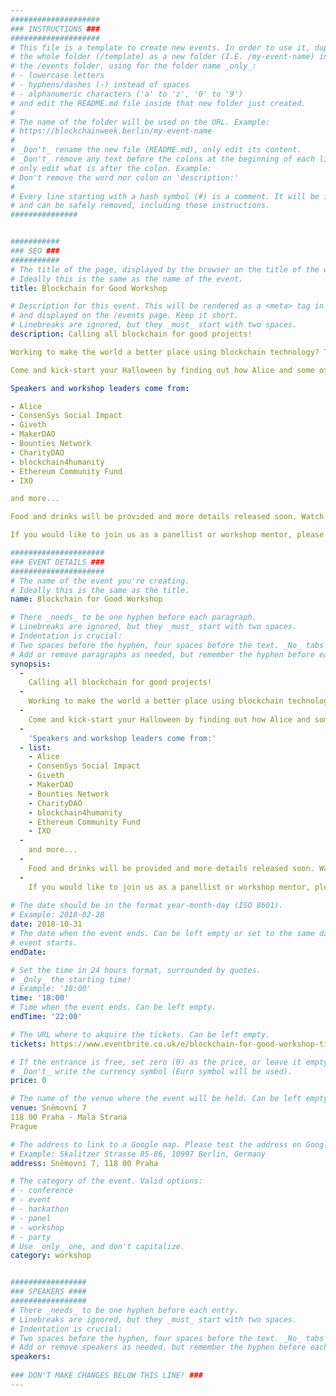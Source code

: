 ```yaml
---
####################
### INSTRUCTIONS ###
####################
# This file is a template to create new events. In order to use it, duplicate
# the whole folder (/template) as a new folder (I.E. /my-event-name) inside of
# the /events folder, using for the folder name _only_:
# - lowercase letters
# - hyphens/dashes (-) instead of spaces
# - alphanumeric characters ('a' to 'z', '0' to '9')
# and edit the README.md file inside that new folder just created.
#
# The name of the folder will be used on the URL. Example:
# https://blockchainweek.berlin/my-event-name
#
# _Don't_ rename the new file (README.md), only edit its content.
# _Don't_ remove any text before the colons at the beginning of each line,
# only edit what is after the colon. Example:
# Don't remove the word nor colon on 'description:'
#
# Every line starting with a hash symbol (#) is a comment. It will be ignored
# and can be safely removed, including these instructions.
###############


###########
### SEO ###
###########
# The title of the page, displayed by the browser on the title of the window.
# Ideally this is the same as the name of the event.
title: Blockchain for Good Workshop

# Description for this event. This will be rendered as a <meta> tag in the HTML,
# and displayed on the /events page. Keep it short.
# Linebreaks are ignored, but they _must_ start with two spaces.
description: Calling all blockchain for good projects!

Working to make the world a better place using blockchain technology? Then this event is for you. All of us in this space are facing similar challenges to improve UX, overcome technical obstacles and raise funds, so let's work on solving them together.

Come and kick-start your Halloween by finding out how Alice and some of our friends got their social impact projects into production, and how we're going about scaling them. This will be followed by some hands-on workshops where you can share the challenges you're facing, and collaborate to tackle them together.

Speakers and workshop leaders come from:

- Alice
- ConsenSys Social Impact
- Giveth
- MakerDAO
- Bounties Network
- CharityDAO
- blockchain4humanity
- Ethereum Community Fund
- IXO

and more...

Food and drinks will be provided and more details released soon. Watch this space!

If you would like to join us as a panellist or workshop mentor, please contact livia@alice.si

#####################
### EVENT DETAILS ###
#####################
# The name of the event you're creating.
# Ideally this is the same as the title.
name: Blockchain for Good Workshop

# There _needs_ to be one hyphen before each paragraph.
# Linebreaks are ignored, but they _must_ start with two spaces.
# Indentation is crucial:
# Two spaces before the hyphen, four spaces before the text. _No_ tabs allowed.
# Add or remove paragraphs as needed, but remember the hyphen before each entry.
synopsis:
  -
    Calling all blockchain for good projects!
  -  
    Working to make the world a better place using blockchain technology? Then this event is for you. All of us in this space are facing similar challenges to improve UX, overcome technical obstacles and raise funds, so let's work on solving them together.
  -  
    Come and kick-start your Halloween by finding out how Alice and some of our friends got their social impact projects into production, and how we're going about scaling them. This will be followed by some hands-on workshops where you can share the challenges you're facing, and collaborate to tackle them together.
  -  
    'Speakers and workshop leaders come from:'
  - list:  
    - Alice
    - ConsenSys Social Impact
    - Giveth
    - MakerDAO
    - Bounties Network
    - CharityDAO
    - blockchain4humanity
    - Ethereum Community Fund
    - IXO
  -  
    and more...
  -  
    Food and drinks will be provided and more details released soon. Watch this space!
  -  
    If you would like to join us as a panellist or workshop mentor, please contact livia@alice.si
    
# The date should be in the format year-month-day (ISO 8601).
# Example: 2018-02-28
date: 2018-10-31
# The date when the event ends. Can be left empty or set to the same day the
# event starts.
endDate:

# Set the time in 24 hours format, surrounded by quotes.
# _Only_ the starting time!
# Example: '18:00'
time: '18:00'
# Time when the event ends. Can be left empty.
endTime: '22:00'

# The URL where to akquire the tickets. Can be left empty.
tickets: https://www.eventbrite.co.uk/e/blockchain-for-good-workshop-tickets-51087545223

# If the entrance is free, set zero (0) as the price, or leave it empty.
# _Don't_ write the currency symbol (Euro symbol will be used).
price: 0

# The name of the venue where the event will be held. Can be left empty.
venue: Sněmovní 7
118 00 Praha - Malá Strana
Prague

# The address to link to a Google map. Please test the address on Google Maps.
# Example: Skalitzer Strasse 85-86, 10997 Berlin, Germany
address: Sněmovní 7, 118 00 Praha

# The category of the event. Valid options:
# - conference
# - event
# - hackathon
# - panel
# - workshop
# - party
# Use _only_ one, and don't capitalize.
category: workshop


#################
### SPEAKERS ####
#################
# There _needs_ to be one hyphen before each entry.
# Linebreaks are ignored, but they _must_ start with two spaces.
# Indentation is crucial:
# Two spaces before the hyphen, four spaces before the text. _No_ tabs allowed.
# Add or remove speakers as needed, but remember the hyphen before each entry.
speakers:
 
### DON'T MAKE CHANGES BELOW THIS LINE! ###
---
```

<!-- ### DON'T MAKE CHANGES BELOW THIS LINE! ### -->

<Event-Content/>
